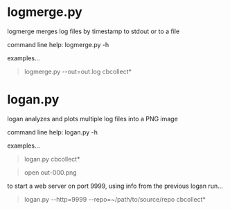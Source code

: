 logmerge.py
===========

logmerge merges log files by timestamp to stdout or to a file

command line help: logmerge.py -h

examples...

> logmerge.py --out=out.log cbcollect*

logan.py
========

logan analyzes and plots multiple log files into a PNG image

command line help: logan.py -h

examples...

> logan.py cbcollect*

> open out-000.png

to start a web server on port 9999, using info from the previous logan run...

> logan.py --http=9999 --repo=~/path/to/source/repo cbcollect*

